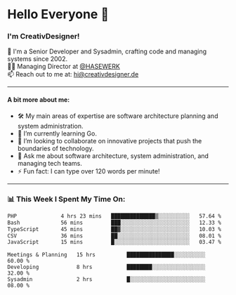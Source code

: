 # Hello Everyone 👋

### I'm CreativDesigner!

🔭 I'm a Senior Developer and Sysadmin, crafting code and managing systems since 2002.  
👨‍💼 Managing Director at [@HASEWERK](https://github.com/HASEWERK)  
📫 Reach out to me at: [hi@creativdesigner.de](mailto:hi@creativdesigner.de)  

---

#### A bit more about me:

- 🛠 My main areas of expertise are software architecture planning and system administration.
- 🌱 I’m currently learning Go.
- 👯 I’m looking to collaborate on innovative projects that push the boundaries of technology.
- 💬 Ask me about software architecture, system administration, and managing tech teams.
- ⚡ Fun fact: I can type over 120 words per minute!  

---

### 📊 **This Week I Spent My Time On:**

<!--START_SECTION:waka-->

```txt
PHP              4 hrs 23 mins   ██████████████▒░░░░░░░░░░   57.64 %
Bash             56 mins         ███░░░░░░░░░░░░░░░░░░░░░░   12.33 %
TypeScript       45 mins         ██▓░░░░░░░░░░░░░░░░░░░░░░   10.03 %
CSV              36 mins         ██░░░░░░░░░░░░░░░░░░░░░░░   08.01 %
JavaScript       15 mins         █░░░░░░░░░░░░░░░░░░░░░░░░   03.47 %
```

<!--END_SECTION:waka-->

```text
Meetings & Planning   15 hrs          ███████████████░░░░░░░░░░   60.00 % 
Developing            8 hrs           ████████░░░░░░░░░░░░░░░░░   32.00 % 
Sysadmin              2 hrs           █░░░░░░░░░░░░░░░░░░░░░░░░   08.00 %

